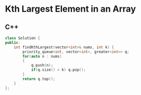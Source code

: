 Kth Largest Element in an Array
==========

## C++


```cpp
class Solution {
public:
    int findKthLargest(vector<int>& nums, int k) {
        priority_queue<int, vector<int>, greater<int>> q;
        for(auto n : nums)
        {
            q.push(n);
            if(q.size() > k) q.pop();
        }
        return q.top();
    }
};
```
